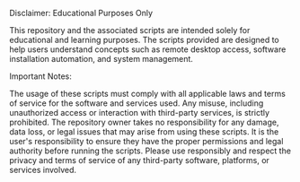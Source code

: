 Disclaimer: Educational Purposes Only

This repository and the associated scripts are intended solely for educational and learning purposes. The scripts provided are designed to help users understand concepts such as remote desktop access, software installation automation, and system management.

Important Notes:

The usage of these scripts must comply with all applicable laws and terms of service for the software and services used.
Any misuse, including unauthorized access or interaction with third-party services, is strictly prohibited.
The repository owner takes no responsibility for any damage, data loss, or legal issues that may arise from using these scripts.
It is the user's responsibility to ensure they have the proper permissions and legal authority before running the scripts.
Please use responsibly and respect the privacy and terms of service of any third-party software, platforms, or services involved.

